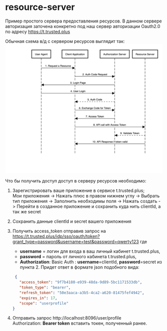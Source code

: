# resource-server

Пример простого сервера предоставления ресурсов.
В данном сервере авторизация заточена конкретно под наш сервер авторизации Oauth2.0 по адресу https://t.trusted.plus

Обычная схема в/д с сервером ресурсов выглядит так:
![oauthScheme](./image/AuthCodeFlowSequenceDiagram-1.png)

Что бы получить доступ доступ в серверу ресурсов необходимо: 
1. Зарегистрировать ваше приложение в сервисе t.trusted.plus;  
   Мои приложения -> Нажать плюс в правом нижнем углу -> Выбрать тип приложения -> Заполнить необходимы поля -> 
   Нажать создать -> Перейти в созданное приложение и сохранить куда нить clientId, а так же secret
2. Сохранить данные clientId и secret вашего приложения
   
3. Получить access_token отправив запрос на 
   https://t.trusted.plus/idp/sso/oauth/token?grant_type=password&username=test&password=qwerty123 где  
   * **username** = логин для входа в ваш личный кабинет t.trusted.plus,  
   * **password** = пароль от личного кабинета t.trusted.plus,  
   * **Authorization**: Basic Auth : **username**=clientId, **password**=secret из пункта 2.
   Придет ответ в формате json подобного вида:
   ```json 
    {
      "access_token": "9f7b4180-e939-48da-9d89-5bc1171533db",
      "token_type": "bearer",
      "refresh_token": "50e3aaca-a3b5-4ca2-a620-81475fef4942",
      "expires_in": 17,
      "scope": "userprofile"
   }
   ```
4. Отправить запрос http://localhost:8096/user/profile  
   Authorization: **Bearer token** вставить токен, полученный ранее.
